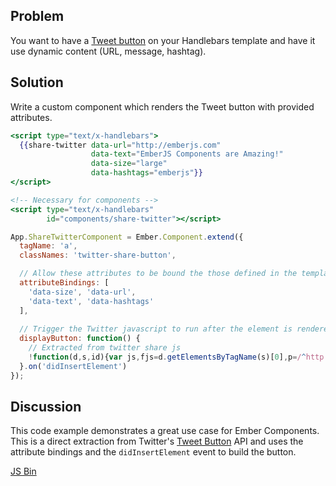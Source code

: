 ## Problem

You want to have a [Tweet button](https://dev.twitter.com/docs/tweet-button) on your Handlebars template and have it use dynamic content (URL, message, hashtag).

## Solution

Write a custom component which renders the Tweet button with provided attributes.

```hbs
<script type="text/x-handlebars">
  {{share-twitter data-url="http://emberjs.com" 
                  data-text="EmberJS Components are Amazing!" 
                  data-size="large" 
                  data-hashtags="emberjs"}}
</script>

<!-- Necessary for components -->
<script type="text/x-handlebars" 
        id="components/share-twitter"></script>
```

```js
App.ShareTwitterComponent = Ember.Component.extend({
  tagName: 'a',
  classNames: 'twitter-share-button',

  // Allow these attributes to be bound the those defined in the template
  attributeBindings: [
    'data-size', 'data-url', 
    'data-text', 'data-hashtags'
  ],
  
  // Trigger the Twitter javascript to run after the element is rendered
  displayButton: function() {
    // Extracted from twitter share js
    !function(d,s,id){var js,fjs=d.getElementsByTagName(s)[0],p=/^http:/.test(d.location)?'http':'https';if(!d.getElementById(id)){js=d.createElement(s);js.id=id;js.src=p+'://platform.twitter.com/widgets.js';fjs.parentNode.insertBefore(js,fjs);}}(document, 'script', 'twitter-wjs');
  }.on('didInsertElement')
});
```

## Discussion

This code example demonstrates a great use case for Ember Components. This is a direct extraction from Twitter's [Tweet Button](https://dev.twitter.com/docs/tweet-button) API and uses the attribute bindings and the `didInsertElement` event to build the button.

<a class="jsbin-embed" href="http://jsbin.com/OMOgUzo/1/embed?live">JS Bin</a><script src="http://static.jsbin.com/js/embed.js"></script>